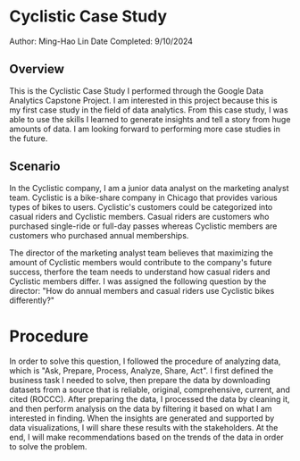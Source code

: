 # Cyclistic Case Study

Author: Ming-Hao Lin
Date Completed: 9/10/2024

## Overview
This is the Cyclistic Case Study I performed through the Google Data Analytics Capstone Project. I am interested in this project because this is my first case study in the field of data analytics. From this case study, I was able to use the skills I learned to generate insights and tell a story from huge amounts of data. I am looking forward to performing more case studies in the future.

## Scenario
In the Cyclistic company, I am a junior data analyst on the marketing analyst team. Cyclistic is a bike-share company in Chicago that provides various types of bikes to users. Cyclistic's customers could be categorized into casual riders and Cyclistic members. Casual riders are customers who purchased single-ride or full-day passes whereas Cyclistic members are customers who purchased annual memberships.

The director of the marketing analyst team believes that maximizing the amount of Cyclistic members would contribute to the company's future success, therfore the team needs to understand how casual riders and Cyclistic members differ. I was assigned the following question by the director: "How do annual members and casual riders use Cyclistic bikes differently?"

# Procedure
In order to solve this question, I followed the procedure of analyzing data, which is "Ask, Prepare, Process, Analyze, Share, Act". I first defined the business task I needed to solve, then prepare the data by downloading datasets from a source that is reliable, original, comprehensive, current, and cited (ROCCC). After preparing the data, I processed the data by cleaning it, and then perform analysis on the data by filtering it based on what I am interested in finding. When the insights are generated and supported by data visualizations, I will share these results with the stakeholders. At the end, I will make recommendations based on the trends of the data in order to solve the problem. 


